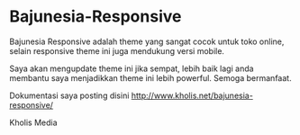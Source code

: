Bajunesia-Responsive
====================

Bajunesia Responsive adalah theme yang sangat cocok untuk toko online, selain responsive theme ini juga mendukung versi mobile.

Saya akan mengupdate theme ini jika sempat, lebih baik lagi anda membantu saya menjadikkan theme ini lebih powerful.
Semoga bermanfaat.

Dokumentasi saya posting disini http://www.kholis.net/bajunesia-responsive/

Kholis Media
